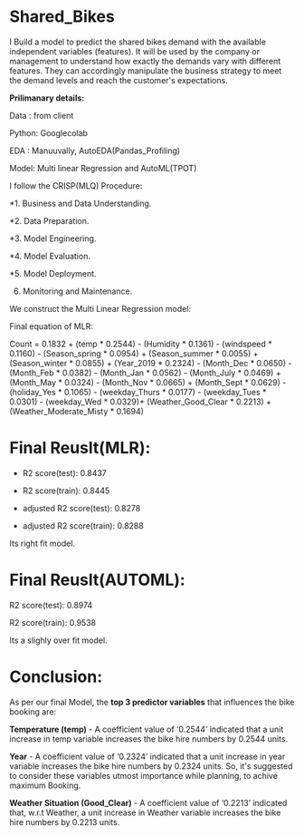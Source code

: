 # Shared_Bikes
I Build a model to predict the shared bikes demand with the available independent variables (features).
It will be used by the company or management to understand how exactly the demands vary with different features.
They can accordingly manipulate the business strategy to meet the demand levels and reach the customer's expectations.

**Prilimanary details:**

Data : from client

Python: Googlecolab

EDA : Manuuvally, AutoEDA(Pandas_Profiling)

Model: Multi linear Regression and AutoML(TPOT)

I follow the CRISP(MLQ) Procedure:

*1. Business and Data Understanding.

*2. Data Preparation.

*3. Model Engineering.

*4. Model Evaluation.

*5. Model Deployment.

6. Monitoring and Maintenance.

We construct the Multi Linear Regression model:

Final equation of MLR:

Count =  0.1832 + (temp * 0.2544) - (Humidity * 0.1361) - (windspeed * 0.1160) - (Season_spring * 0.0954) + (Season_summer * 0.0055) +  (Season_winter * 0.0855) + (Year_2019 * 0.2324) - (Month_Dec * 0.0650) - (Month_Feb * 0.0382) - (Month_Jan * 0.0562) - (Month_July * 0.0469) +
(Month_May * 0.0324) - (Month_Nov * 0.0665) + (Month_Sept * 0.0629) -
(holiday_Yes * 0.1065) - (weekday_Thurs * 0.0177) - (weekday_Tues * 0.0301) - (weekday_Wed * 0.0329)+ (Weather_Good_Clear * 0.2213) +
(Weather_Moderate_Misty * 0.1694)

# **Final Reuslt(MLR):**

* R2 score(test):  0.8437

* R2 score(train):  0.8445

* adjusted R2 score(test): 0.8278

* adjusted R2 score(train): 0.8288

Its right fit model.

# **Final Reuslt(AUTOML):**

R2 score(test): 0.8974

R2 score(train): 0.9538

Its  a slighly over fit model.

# **Conclusion:**

As per our final Model, the **top 3 predictor variables** that influences the bike booking are:

**Temperature (temp)** - A coefficient value of ‘0.2544’ indicated that a unit increase in temp variable increases the bike hire numbers by 0.2544 units.

**Year** - A coefficient value of ‘0.2324’ indicated that a unit increase in year variable increases the bike hire numbers by 0.2324 units.
So, it's suggested to consider these variables utmost importance while planning, to achive maximum Booking.

**Weather Situation (Good_Clear)** - A coefficient value of ‘0.2213’ indicated that, w.r.t Weather, a unit increase in Weather variable increases the bike hire numbers by 0.2213 units.

